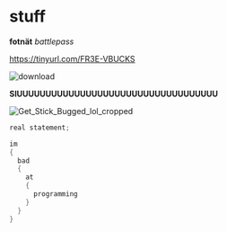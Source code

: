 # stuff

**fotnät** *battlepass*

 
https://tinyurl.com/FR3E-VBUCKS

![download](https://user-images.githubusercontent.com/110892739/183599850-ae86e4cd-2c83-4527-ad0c-5e43b7af884e.jpg)

**SIUUUUUUUUUUUUUUUUUUUUUUUUUUUUUUUUUUU**

![Get_Stick_Bugged_lol_cropped](https://user-images.githubusercontent.com/110892739/183609428-aef0d01f-65dd-4821-a423-37ed43d3fd4c.gif)

```c#
real statement;

im
{
  bad
  {
    at
    {
      programming
    }
  }
}
```

